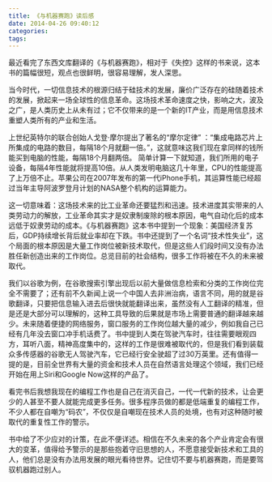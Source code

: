 ```yaml
---
title: 《与机器赛跑》读后感
date: 2014-04-26 09:40:12
categories:
tags:
---
```


最近看完了东西文库翻译的《与机器赛跑》，相对于《失控》这样的书来说，这本书的篇幅很短，观点也很鲜明，很容易理解，发人深思。

当今时代，一切信息技术的根源归结于硅技术的发展，廉价广泛存在的硅随着技术的发展，掀起来一场全球性的信息革命。这场技术革命速度之快，影响之大，波及之广，是人类历史上从未有过；它不仅带来的是一个新的IT产业，而是用信息技术重塑人类所有的产业和生活。

上世纪英特尔的联合创始人戈登·摩尔提出了著名的“摩尔定律” ：“集成电路芯片上所集成的电路的数目，每隔18个月就翻一倍。”，这就意味这我们现在拿同样的钱所能买到电脑的性能，每隔18个月翻两倍。 简单计算一下就知道，我们所用的电子设备，每隔4年性能就将提高10倍。从人类发明电脑这几十年里，CPU的性能提高了上万倍不止。苹果公司在2007年发布的第一代iPhone手机，其运算性能已经超过当年主导阿波罗登月计划的NASA整个机构的运算能力。

这一切意味着：这场技术来的比工业革命还要猛烈和迅速。技术进度其实带来的人类劳动力的解放，工业革命其实才是奴隶制废除的根本原因，电气自动化后的成本远低于奴隶劳动的成本。《与机器赛跑》这本书中提到一个现象：美国经济复苏后，GDP持续增长背后就业率却在下跌。书中还提到了一个名词“技术性失业”，这个局面的根本原因是大量工作岗位被新技术取代，但是这些人们段时间又没有办法胜任新创造出来的工作岗位。总览目前的社会结构，很多工作将被在不久的未来被取代。

我们以谷歌为例，在谷歌搜索引擎出现后以前大量做信息检索和分类的工作岗位完全不需要了；还有前不久新闻上说一个中国人去非洲治病，语言不同，用的就是谷歌翻译，只要把信息输入进去后很快就能翻译出来，虽然没有人工翻译的精准，但是还是大部分可以理解的，这种工具导致的后果就是市场上需要普通的翻译越来越少。未来随着便捷的网络服务，窗口服务的工作岗位越大量的减少，例如我自己已经有几年没去窗口冲手机话费了。书中提到人类在驾驶汽车时，往往需要眼观四方，耳听八面，精神高度集中的，这样的工作是很难被取代的，但是我们看到装载众多传感器的谷歌无人驾驶汽车，它已经行安全驶超了过30万英里。还有值得一提的是，目前全世界有大量的资金和技术人员在自然语言处理这个领域，我们已经开始在用上Siri和Google Now这样的产品了。

看完书后我想我现在的编程工作也是自己在消灭自己，一代一代新的技术，让会更少的人甚至不要人就能完成更多任务。很多程序员做的都是低端重复的编程工作，不少人都在自嘲为“码农”，不仅仅是自嘲现在技术人员的处境，也有对这种随时被取代的重复性工作的警示。

书中给了不少应对的计策，在此不便详述。相信在不久未来的各个产业肯定会有很大的变革，值得给予警示的是那些抱着守旧思想的人，不愿意接受新技术和工具的人，他们总是没有办法用发展的眼光看待世界。记住切不要与机器赛跑，而是要驾驭机器跑过别人。

